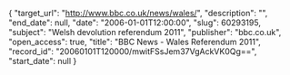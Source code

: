 {
  "target_url": "http://www.bbc.co.uk/news/wales/", 
  "description": "", 
  "end_date": null, 
  "date": "2006-01-01T12:00:00", 
  "slug": 60293195, 
  "subject": "Welsh devolution referendum 2011", 
  "publisher": "bbc.co.uk", 
  "open_access": true, 
  "title": "BBC News - Wales Referendum 2011", 
  "record_id": "20060101T120000/mwitFSsJem37VgAckVK0Qg==", 
  "start_date": null
}

